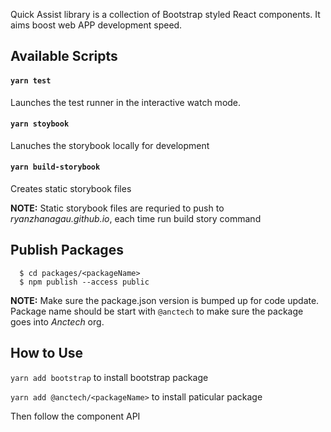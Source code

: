 Quick Assist library is a collection of Bootstrap styled React components. It aims boost web APP development speed.

## Available Scripts

#### `yarn test`

Launches the test runner in the interactive watch mode.

#### `yarn stoybook`

Lanuches the storybook locally for development

#### `yarn build-storybook`

Creates static storybook files

**NOTE:** Static storybook files are requried to push to _ryanzhanagau.github.io_, each time run build story command

## Publish Packages

```
  $ cd packages/<packageName>
  $ npm publish --access public
```

**NOTE:** Make sure the package.json version is bumped up for code update.
Package name should be start with `@anctech` to make sure the package goes into _Anctech_ org.

## How to Use

`yarn add bootstrap` to install bootstrap package

`yarn add @anctech/<packageName>` to install paticular package

Then follow the component API
